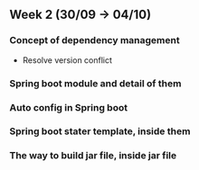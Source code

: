 ## Week 2 (30/09 -> 04/10)

### Concept of dependency management

+ Resolve version conflict

### Spring boot module and detail of them

### Auto config in Spring boot

### Spring boot stater template, inside them

### The way to build jar file, inside jar file
